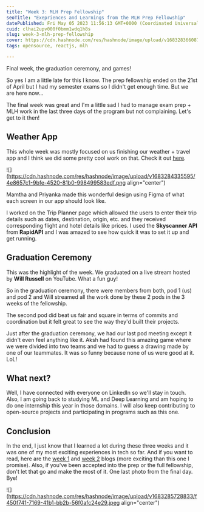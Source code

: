 ```yaml
---
title: "Week 3: MLH Prep Fellowship"
seoTitle: "Exepriences and Learnings from the MLH Prep Fellowship"
datePublished: Fri May 05 2023 11:56:13 GMT+0000 (Coordinated Universal Time)
cuid: clhai2upv000f0bmm1wdq1h8s
slug: week-3-mlh-prep-fellowship
cover: https://cdn.hashnode.com/res/hashnode/image/upload/v1683283660873/457dfa44-a316-433e-a22c-71e3dc080012.jpeg
tags: opensource, reactjs, mlh

---
```


Final week, the graduation ceremony, and games!

So yes I am a little late for this I know. The prep fellowship ended on the 21st of April but I had my semester exams so I didn't get enough time. But we are here now...

The final week was great and I'm a little sad I had to manage exam prep + MLH work in the last three days of the program but not complaining. Let's get to it then!

## Weather App

This whole week was mostly focused on us finishing our weather + travel app and I think we did some pretty cool work on that. Check it out [here](https://mlh-prep-23-apr-prep-1-project.netlify.app/).

![](https://cdn.hashnode.com/res/hashnode/image/upload/v1683284335595/4e8657c1-9bfe-4520-81b0-998499583edf.png align="center")

Mamtha and Priyanka made this wonderful design using Figma of what each screen in our app should look like.

I worked on the Trip Planner page which allowed the users to enter their trip details such as dates, destination, origin, etc. and they received corresponding flight and hotel details like prices. I used the **Skyscanner API** from **RapidAPI** and I was amazed to see how quick it was to set it up and get running.

## Graduation Ceremony

This was the highlight of the week. We graduated on a live stream hosted by **Will Russell** on YouTube. What a fun guy!

So in the graduation ceremony, there were members from both, pod 1 (us) and pod 2 and Will streamed all the work done by these 2 pods in the 3 weeks of the fellowship.

The second pod did beat us fair and square in terms of commits and coordination but it felt great to see the way they'd built their projects.

Just after the graduation ceremony, we had our last pod meeting except it didn't even feel anything like it. Aksh had found this amazing game where we were divided into two teams and we had to guess a drawing made by one of our teammates. It was so funny because none of us were good at it. LoL!

## What next?

Well, I have connected with everyone on LinkedIn so we'll stay in touch. Also, I am going back to studying ML and Deep Learning and am hoping to do one internship this year in those domains. I will also keep contributing to open-source projects and participating in programs such as this one.

## Conclusion

In the end, I just know that I learned a lot during these three weeks and it was one of my most exciting experiences in tech so far. And if you want to read, here are the [week 1](https://hashnode.com/post/clg6bmmty001309l69vnl2xus) and [week 2](https://hashnode.com/post/clghryv7c000109mh7lfbdswj) blogs (more exciting than this one I promise). Also, if you've been accepted into the prep or the full fellowship, don't let that go and make the most of it. One last photo from the final day. Bye!

![](https://cdn.hashnode.com/res/hashnode/image/upload/v1683285728833/f450f741-7169-41b1-bb2b-56f0afc24e29.jpeg align="center")
